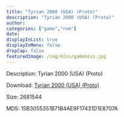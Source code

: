 ```yaml
---
title: "Tyrian 2000 (USA) (Proto)"
description: "Tyrian 2000 (USA) (Proto)"
author: 
categories: ["game","rom"]
date: 
displayInList: true
displayInMenu: false
dropCap: false
featuredImage: /img/miss/gamemiss.jpg
---
```


Description: Tyrian 2000 (USA) (Proto)

Download: <a style="text-decoration:underline;" href="https://mega.nz/#!yToiyAiS!_4lnc2VRqkN05J4-tp9_-GXLIqSgSLJz7i6J12Mqp2M" target = "_blank" rel = "nofollow" > Tyrian 2000 (USA) (Proto)</a>

Size: 2681544

MD5: 15B3055351B71B4AE9F17431D1E8707A

